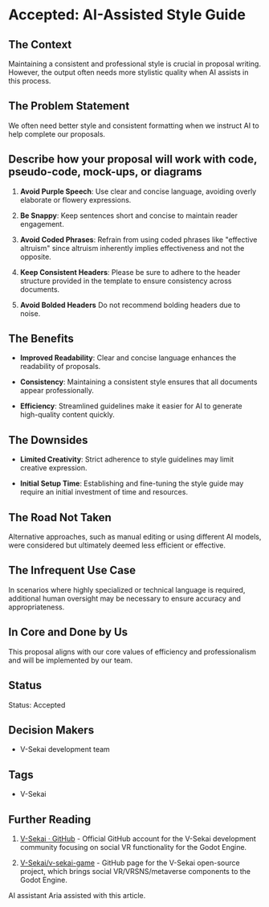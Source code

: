 # Accepted: AI-Assisted Style Guide

## The Context

Maintaining a consistent and professional style is crucial in proposal writing. However, the output often needs more stylistic quality when AI assists in this process.

## The Problem Statement

We often need better style and consistent formatting when we instruct AI to help complete our proposals.

## Describe how your proposal will work with code, pseudo-code, mock-ups, or diagrams

1. **Avoid Purple Speech**: Use clear and concise language, avoiding overly elaborate or flowery expressions.

2. **Be Snappy**: Keep sentences short and concise to maintain reader engagement.

3. **Avoid Coded Phrases**: Refrain from using coded phrases like "effective altruism" since altruism inherently implies effectiveness and not the opposite.

4. **Keep Consistent Headers**: Please be sure to adhere to the header structure provided in the template to ensure consistency across documents.

5. **Avoid Bolded Headers** Do not recommend bolding headers due to noise.

## The Benefits

- **Improved Readability**: Clear and concise language enhances the readability of proposals.

- **Consistency**: Maintaining a consistent style ensures that all documents appear professionally.

- **Efficiency**: Streamlined guidelines make it easier for AI to generate high-quality content quickly.

## The Downsides

- **Limited Creativity**: Strict adherence to style guidelines may limit creative expression.

- **Initial Setup Time**: Establishing and fine-tuning the style guide may require an initial investment of time and resources.

## The Road Not Taken

Alternative approaches, such as manual editing or using different AI models, were considered but ultimately deemed less efficient or effective.

## The Infrequent Use Case

In scenarios where highly specialized or technical language is required, additional human oversight may be necessary to ensure accuracy and appropriateness.

## In Core and Done by Us

This proposal aligns with our core values of efficiency and professionalism and will be implemented by our team.

## Status

Status: Accepted <!-- Draft | Proposed | Rejected | Accepted | Deprecated | Superseded by -->

## Decision Makers

- V-Sekai development team

## Tags

- V-Sekai

## Further Reading

1. [V-Sekai · GitHub](https://github.com/v-sekai) - Official GitHub account for the V-Sekai development community focusing on social VR functionality for the Godot Engine.

2. [V-Sekai/v-sekai-game](https://github.com/v-sekai/v-sekai-game) - GitHub page for the V-Sekai open-source project, which brings social VR/VRSNS/metaverse components to the Godot Engine.

AI assistant Aria assisted with this article.
